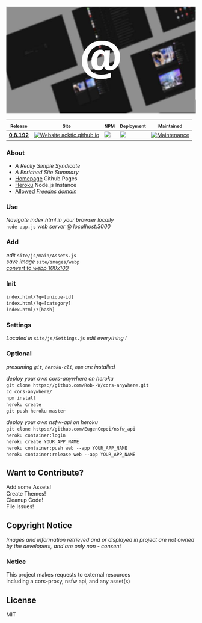 <br>
<img src='capture.jpg'>

<sub>Release</sub> | <sub>Site</sub> | <sub>NPM</sub> | <sub>Deployment</sub> | <sub>Maintained</sub> |
--- | --- | --- | --- | --- |
[<b>0.8.192</b>](https://github.com/acktic/acktic.github.io/releases/tag/0.8.192 "0.8.192") | [![Website acktic.github.io](https://img.shields.io/website-up-down-green-red/https/acktic.github.io.svg)](https://acktic.github.io/) | <img src='https://github.com/acktic/acktic.github.io/actions/workflows/node.js.yml/badge.svg'> | <img src='https://heroku-badge.herokuapp.com/?app=acktic-github-io&style=flat&svg=1'> | [![Maintenance](https://img.shields.io/badge/Maintained%3F-yes-green.svg)](https://GitHub.com/acktic/acktic.github.io/graphs/commit-activity) |

### About

  - <em>A Really Simple Syndicate</em>
  - <em>A Enriched Site Summary</em>
  - [Homepage](https://acktic.github.io "Homepage") Github Pages
  - [Heroku](https://acktic.herokuapp.com "Heroku") Node.js Instance
  - [Allowed](http://ack.allowed.org "Allowed") <em>[Freedns domain](https://freedns.afraid.org/)</em>

### Use

  <em>Navigate index.html in your browser locally</em>  
  `node app.js` <em>web server @ localhost:3000</em>  

### Add

  <em>edit</em> `site/js/main/Assets.js`  
  <em>save image</em> `site/images/webp`  
  <em>[convert to webp 100x100](https://redketchup.io/image-resizer)</em>  

### Init

  `index.html/?q=[unique-id]`  
  `index.html/?q=[category]`  
  `index.html/?[hash]`  

### Settings

<em>Located in</em> `site/js/Settings.js` <em> edit everything !</em>

### Optional

<em>presuming `git`, `heroku-cli`, `npm` are installed</em>

<em>deploy your own cors-anywhere on heroku</em>  
`git clone https://github.com/Rob--W/cors-anywhere.git`  
`cd cors-anywhere/`  
`npm install`  
`heroku create`  
`git push heroku master`  

<em>deploy your own nsfw-api on heroku</em>  
`git clone https://github.com/EugenCepoi/nsfw_api`  
`heroku container:login`  
`heroku create YOUR_APP_NAME`  
`heroku container:push web --app YOUR_APP_NAME`  
`heroku container:release web --app YOUR_APP_NAME`  

Want to Contribute?
----

Add some Assets!  
Create Themes!  
Cleanup Code!  
File Issues!  

Copyright Notice
----

<em>Images and information retrieved and or displayed in project  are not owned by the developers, and are only non - consent</em>

### Notice

  This project makes requests to external resources  
  including a cors-proxy, nsfw api, and any asset(s)

License
----

MIT
